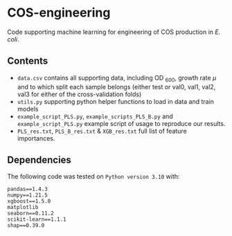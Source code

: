# COS-engineering
Code supporting machine learning for engineering of COS production in *E. coli*.

## Contents
- `data.csv` contains all supporting data, including OD $_{600}$, growth rate $\mu$ and to which split each sample belongs (either test or val0, val1, val2, val3 for either of the cross-validation folds)
- `utils.py` supporting python helper functions to load in data and train models
- `example_script_PLS.py`, `example_scripts_PLS_B.py` and `example_script_PLS.py` example script of usage to reproduce our results.
- `PLS_res.txt`, `PLS_B_res.txt` & `XGB_res.txt` full list of feature importances.

## Dependencies

The following code was tested on `Python version 3.10` with:
```
pandas==1.4.3
numpy==1.21.5
xgboost==1.5.0
matplotlib
seaborn==0.11.2
scikit-learn==1.1.1
shap==0.39.0
```
